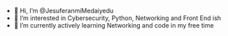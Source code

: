 - 👋 Hi, I’m @JesuferanmiMedaiyedu
- 👀 I’m interested in Cybersecurity, Python, Networking and Front End ish
- 🌱 I’m currently actively learning Networking and code in my free time
  

<!---
JesuferanmiMedaiyedu/JesuferanmiMedaiyedu is a ✨ special ✨ repository because its `README.md` (this file) appears on your GitHub profile.
You can click the Preview link to take a look at your changes.
--->
